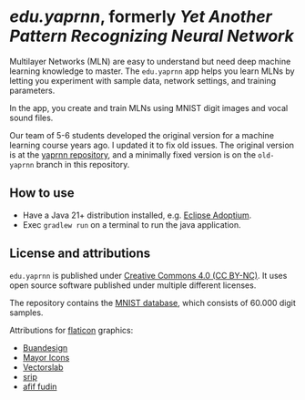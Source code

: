 # ***edu.yaprnn***, formerly ***Yet Another Pattern Recognizing Neural Network***

Multilayer Networks (MLN) are easy to understand but need deep machine learning knowledge to master.
The `edu.yaprnn` app helps you learn MLNs by letting you experiment with sample data, network
settings, and training parameters.

In the app, you create and train MLNs using MNIST digit images and vocal sound files.

Our team of 5-6 students developed the original version for a machine learning course years ago. I
updated it to fix old issues. The original version is at
the [yaprnn repository](https://code.google.com/archive/p/yaprnn/), and a minimally fixed version is
on the `old-yaprnn` branch in this repository.

## How to use

* Have a Java 21+ distribution installed, e.g. [Eclipse Adoptium](https://adoptium.net/).
* Exec `gradlew run` on a terminal to run the java application.

## License and attributions

`edu.yaprnn` is published
under [Creative Commons 4.0 (CC BY-NC)](https://creativecommons.org/licenses/). It uses open source
software published under multiple different licenses.

The repository contains the [MNIST database](https://paperswithcode.com/dataset/mnist), which
consists of 60.000 digit samples.

Attributions for [flaticon](https://www.flaticon.com/free-icons/layers) graphics:

- [Buandesign](https://www.flaticon.com/authors/buandesign)
- [Mayor Icons](https://www.flaticon.com/authors/mayor-icons)
- [Vectorslab](https://www.flaticon.com/authors/vectorslab)
- [srip](https://www.flaticon.com/authors/srip)
- [afif fudin](https://www.flaticon.com/authors/afif-fudin)
